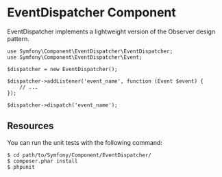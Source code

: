 EventDispatcher Component
=========================

EventDispatcher implements a lightweight version of the Observer design
pattern.

    use Symfony\Component\EventDispatcher\EventDispatcher;
    use Symfony\Component\EventDispatcher\Event;

    $dispatcher = new EventDispatcher();

    $dispatcher->addListener('event_name', function (Event $event) {
        // ...
    });

    $dispatcher->dispatch('event_name');

Resources
---------

You can run the unit tests with the following command:

    $ cd path/to/Symfony/Component/EventDispatcher/
    $ composer.phar install
    $ phpunit
